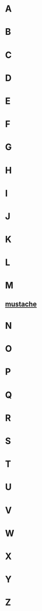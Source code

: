 # A

# B

# C

# D

# E

# F

# G

# H

# I

# J

# K

# L

# M

## [mustache](docs/mustache.md)

# N

# O

# P

# Q

# R

# S

# T

# U

# V

# W

# X

# Y

# Z